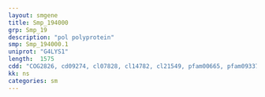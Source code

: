 ```yaml
---
layout: smgene
title: Smp_194000
grp: Smp_19
description: "pol polyprotein"
smp: Smp_194000.1
uniprot: "G4LYS1"
length:  1575
cdd: "COG2826, cd09274, cl07828, cl14782, cl21549, pfam00665, pfam09337"
kk: ns
categories: sm
---
```

